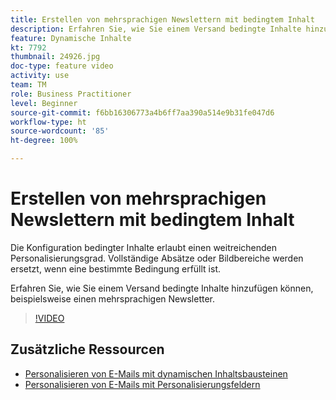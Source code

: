```yaml
---
title: Erstellen von mehrsprachigen Newslettern mit bedingtem Inhalt
description: Erfahren Sie, wie Sie einem Versand bedingte Inhalte hinzufügen können, beispielsweise einen mehrsprachigen Newsletter.
feature: Dynamische Inhalte
kt: 7792
thumbnail: 24926.jpg
doc-type: feature video
activity: use
team: TM
role: Business Practitioner
level: Beginner
source-git-commit: f6bb16306773a4b6ff7aa390a514e9b31fe047d6
workflow-type: ht
source-wordcount: '85'
ht-degree: 100%

---
```



# Erstellen von mehrsprachigen Newslettern mit bedingtem Inhalt

Die Konfiguration bedingter Inhalte erlaubt einen weitreichenden Personalisierungsgrad. Vollständige Absätze oder Bildbereiche werden ersetzt, wenn eine bestimmte Bedingung erfüllt ist.

Erfahren Sie, wie Sie einem Versand bedingte Inhalte hinzufügen können, beispielsweise einen mehrsprachigen Newsletter.

>[!VIDEO](https://video.tv.adobe.com/v/24926?quality=12)

## Zusätzliche Ressourcen

* [Personalisieren von E-Mails mit dynamischen Inhaltsbausteinen](/help/content-creation/personalize-using-dynamic-content-blocks.md)
* [Personalisieren von E-Mails mit Personalisierungsfeldern](/help/content-creation/personalize-emails-using-personalization-fields.md)
